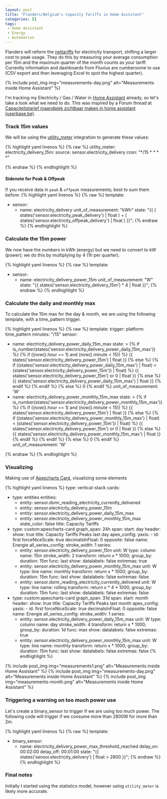 ```yaml
---
layout: post
title: "Flanders/Belgium's Capacity Tariffs in Home Assistant"
categories: []
tags:
 - Home Assistant
 - Energy
 - Automation
---
```


Flanders will reform the [nettariffs](https://www.vreg.be/nl/wat-zijn-de-nieuwe-nettarieven-en-hoe-worden-ze-berekend) for electricity transport, shifting a larger cost to peak usage. They do this by measuring your average consumption per 15m and the maximum quarter of the month counts as your tariff. Currently information and dashboards from Fluvius are cumbersome to use (CSV export and then leveraging Excel to spot the highest quarter).

{% include post_img img="measurements-day.png" alt="Measurements inside Home Assistant" %}

I'm tracking my Electricity / Gas / Water in [Home Assistant](https://home-assistant.io/) already, so let's take a look what we need to do. This was inspired by a Forum thread at [Capaciteitstarief maandpiek zichtbaar maken in home assistant (userbase.be)](https://userbase.be/forum/viewtopic.php?p=945740#p945740).



### Track 15m values

We will be using the [utility_meter](https://www.home-assistant.io/integrations/utility_meter/) integration to generate these values:

{% highlight yaml linenos %}
{% raw %}
utility_meter:
  electricity_delivery_15m:
    source: sensor.electricity_delivery
    cron: "*/15 * * * *"

{% endraw %}
{% endhighlight %}

#### Sidenote for Peak & Offpeak

If you receive data in `peak` & `offpeak` measurements; best to sum them before:
{% highlight yaml linenos %}
{% raw %}
template:
- sensor:
  - name: electricity_delivery
  unit_of_measurement: "kWh"
  state: "{{ ( states('sensor.electricity_peak_delivery') | float ) + ( states('sensor.electricity_offpeak_delivery') | float ) }}";
{% endraw %}
{% endhighlight %}

### Calculate the 15m power

We now have the numbers in kWh (energy) but we need to convert to kW (power); we do this by multiplying by 4 (1h per quarter).

{% highlight yaml linenos %}
{% raw %}
template:
- sensor:
  - name: electricity_delivery_power_15m
  unit_of_measurement: "W"
  state: "{{ states('sensor.electricity_delivery_15m')  * 4 | float }}";
{% endraw %}
{% endhighlight %}

### Calculate the daily and monthly max

To calculate the 15m max for the day & month, we are using the following template, with a time_pattern trigger.

{% highlight yaml linenos %}
{% raw %}
template:
  trigger:
    platform: time_pattern
    minutes: "/15"
  sensor:
  - name: electricity_delivery_power_daily_15m_max
    state: >
      {% if is_number(states('sensor.electricity_delivery_power_daily_15m_max')) %}
        {% if ((now().hour == 1) and (now().minute < 15)) %}
          {{ states('sensor.electricity_delivery_power_15m') | float }}
        {% else %}
          {% if ((states('sensor.electricity_delivery_power_daily_15m_max') | float) < (states('sensor.electricity_delivery_power_15m')) | float) %}
            {{ states('sensor.electricity_delivery_power_15m') or 0 | float }}
          {% else %}
            {{ states('sensor.electricity_delivery_power_daily_15m_max') | float }} 
          {% endif %}
        {% endif %}
      {% else %}
        0
      {% endif %}
    unit_of_measurement: 'W'
  - name: electricity_delivery_power_monthly_15m_max
    state: >
      {% if is_number(states('sensor.electricity_delivery_power_monthly_15m_max')) %}
        {% if ((now().hour == 1) and (now().minute < 15)) %}
          {{ states('sensor.electricity_delivery_power_15m') | float }}
        {% else %}
          {% if ((states('sensor.electricity_delivery_power_monthly_15m_max') | float) < (states('sensor.electricity_delivery_power_15m')) | float) %}
            {{ states('sensor.electricity_delivery_power_15m') or 0 | float }}
          {% else %}
            {{ states('sensor.electricity_delivery_power_monthly_15m_max') | float }} 
          {% endif %}
        {% endif %}
      {% else %}
        0
      {% endif %}
    unit_of_measurement: 'W'
    
{% endraw %}
{% endhighlight %}

### Visualizing

Making use of [Apexcharts Card](https://github.com/RomRider/apexcharts-card), visualizing some elements 

{% highlight yaml linenos %}
type: vertical-stack
cards:
  - type: entities
    entities:
      - entity: sensor.dsmr_reading_electricity_currently_delivered
      - entity: sensor.electricity_delivery_power_15m
      - entity: sensor.electricity_delivery_power_daily_15m_max
      - entity: sensor.electricity_delivery_power_monthly_15m_max
    state_color: false
    title: Capacity Tariffs
  - type: custom:apexcharts-card
    graph_span: 24h
    span:
      start: day
    header:
      show: true
      title: Capacity Tariffs Peaks last day
    apex_config:
      yaxis:
        - id: first
          forceNiceScale: true
          decimalsInFloat: 0
          opposite: false
          name: Energie
    all_series_config:
      stroke_width: 1
    series:
      - entity: sensor.electricity_delivery_power_15m
        unit: W
        type: column
        name: 15m
        stroke_width: 2
        transform: return x * 1000;
        group_by:
          duration: 15m
          func: last
        show:
          datalabels: false
          extremas: true
      - entity: sensor.electricity_delivery_power_monthly_15m_max
        unit: W
        type: line
        name: monthly
        transform: return x * 1000;
        group_by:
          duration: 15m
          func: last
        show:
          datalabels: false
          extremas: false
      - entity: sensor.dsmr_reading_electricity_currently_delivered
        unit: W
        type: line
        name: rolling
        transform: return x * 4 * 1000;
        group_by:
          duration: 15m
          func: last
        show:
          datalabels: false
          extremas: false
  - type: custom:apexcharts-card
    graph_span: 31d
    span:
      start: month
    header:
      show: true
      title: Capacity Tariffs Peaks last month
    apex_config:
      yaxis:
        - id: first
          forceNiceScale: true
          decimalsInFloat: 0
          opposite: false
          name: Energie
    all_series_config:
      stroke_width: 1
    series:
      - entity: sensor.electricity_delivery_power_daily_15m_max
        unit: W
        type: column
        name: day
        stroke_width: 4
        transform: return x * 1000;
        group_by:
          duration: 1d
          func: max
        show:
          datalabels: false
          extremas: true
      - entity: sensor.electricity_delivery_power_monthly_15m_max
        unit: W
        type: line
        name: monthly
        transform: return x * 1000;
        group_by:
          duration: 15m
          func: last
        show:
          datalabels: false
          extremas: false
{% endhighlight %}

{% include post_img img="measurements1.png" alt="Measurements inside Home Assistant" %}
{% include post_img img="measurements-day.png" alt="Measurements inside Home Assistant" %}
{% include post_img img="measurements-month.png" alt="Measurements inside Home Assistant" %}

### Triggering a warning on too much power use

Let's create a binary_sensor to trigger if we are using too much power. The following code will trigger if we consume more than 2800W for more than 2m.

{% highlight yaml linenos %}
{% raw %}
template:
- binary_sensor:
  - name: electricity_delivery_power_max_threshold_reached
    delay_on: 00:02:00
    delay_off: 00:01:00
    state: "{{ states('sensor.electricity_delivery') | float > 2800 }}";
{% endraw %}
{% endhighlight %}

### Final notes

Initially I started using the statistics model, however using `utility_meter` is likely more accurate.
